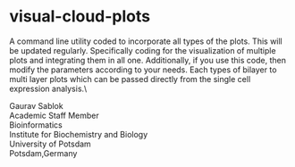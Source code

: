 # visual-cloud-plots
A command line utility coded to incorporate all types of the plots. This will be updated regularly. Specifically coding for the visualization of multiple plots and integrating them in all one. Additionally, if you use this code, then modify the parameters according to your needs. Each types of bilayer to multi layer plots which can be passed directly from the single cell expression analysis.\

Gaurav Sablok \
Academic Staff Member \
Bioinformatics \
Institute for Biochemistry and Biology \
University of Potsdam \
Potsdam,Germany
